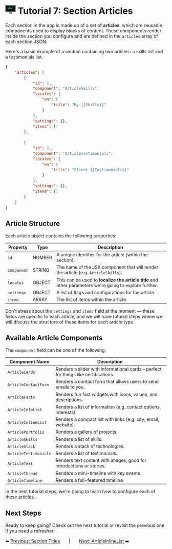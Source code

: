 # <img src="../assets/logo.png"> Tutorial 7: Section Articles

Each section in the app is made up of a set of **articles**, which are reusable components used to display blocks of content. These components render inside the section you configure and are defined in the `articles` array of each section JSON.

Here's a basic example of a section containing two articles: a skills list and a testimonials list.

```json
{
    "articles": [
        {
            "id": 1,
            "component": "ArticleSkills",
            "locales": {
                "en": {
                    "title": "My {{Skills}}"
                }
            },
            "settings": {},
            "items": []
        },
    
        {
            "id": 2,
            "component": "ArticleTestimonials",
            "locales": {
                "en": {
                    "title": "Client {{Testimonials}}"
                }
            },
            "settings": {},
            "items": []
        }
    ]
}
```

## Article Structure

Each article object contains the following properties:

| Property    | Type      | Description                                                                                             |
|-------------|-----------|---------------------------------------------------------------------------------------------------------|
| `id`        | NUMBER    | A unique identifier for the article (within the section).                                               |
| `component` | STRING    | The name of the JSX component that will render the article (e.g. `ArticleSkills`).                      |
| `locales`   | OBJECT    | This can be used to **localize the article title** and other parameters we're going to explore further. |
| `settings`  | OBJECT    | A list of flags and configurations for the article.                                                     |
| `items`     | ARRAY     | The list of items within the article.                                                                   |

Don't stress about the `settings` and `items` field at the moment — these fields are specific to each article, and we will have tutorial steps where we will discuss the structure of these items for each article type.

## Available Article Components

The `component` field can be one of the following:

| Component Name        | Description                                                                         |
|-----------------------|-------------------------------------------------------------------------------------|
| `ArticleCards`        | Renders a slider with informational cards – perfect for things like certifications. |
| `ArticleContactForm`  | Renders a contact form that allows users to send emails to you.                     |
| `ArticleFacts`        | Renders fun fact widgets with icons, values, and descriptions.                      |
| `ArticleInfoList`     | Renders a list of information (e.g. contact options, interests).                    |
| `ArticleInlineList`   | Renders a compact list with links (e.g. city, email, website).                      |
| `ArticlePortfolio`    | Renders a gallery of projects.                                                      |
| `ArticleSkills`       | Renders a list of skills.                                                           |
| `ArticleStack`        | Renders a stack of technologies.                                                    |
| `ArticleTestimonials` | Renders a list of testimonials.                                                     |
| `ArticleText`         | Renders text content with images, good for introductions or stories.                |
| `ArticleThread`       | Renders a mini-timeline with key events.                                            |
| `ArticleTimeline`     | Renders a full-featured timeline.                                                   |

In the next tutorial steps, we're going to learn how to configure each of these articles.

## Next Steps
Ready to keep going? Check out the next tutorial or revisit the previous one if you need a refresher:

⬅️ [Previous: Section Titles](./TUTORIAL_06_SECTION_TITLES.md)
&nbsp;&nbsp;&nbsp;&nbsp;&nbsp;&nbsp;|&nbsp;&nbsp;&nbsp;&nbsp;&nbsp;&nbsp;
[Next: ArticleInlineList](./TUTORIAL_08_ARTICLE_INLINE_LIST.md) ➡️ 